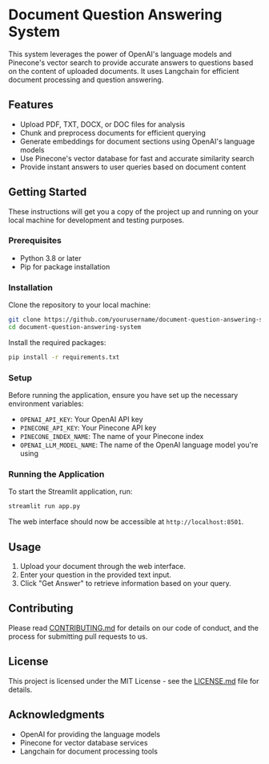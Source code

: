 
# Document Question Answering System

This system leverages the power of OpenAI's language models and Pinecone's vector search to provide accurate answers to questions based on the content of uploaded documents. It uses Langchain for efficient document processing and question answering.

## Features

- Upload PDF, TXT, DOCX, or DOC files for analysis
- Chunk and preprocess documents for efficient querying
- Generate embeddings for document sections using OpenAI's language models
- Use Pinecone's vector database for fast and accurate similarity search
- Provide instant answers to user queries based on document content

## Getting Started

These instructions will get you a copy of the project up and running on your local machine for development and testing purposes.

### Prerequisites

- Python 3.8 or later
- Pip for package installation

### Installation

Clone the repository to your local machine:

```bash
git clone https://github.com/yourusername/document-question-answering-system.git
cd document-question-answering-system
```

Install the required packages:

```bash
pip install -r requirements.txt
```

### Setup

Before running the application, ensure you have set up the necessary environment variables:

- `OPENAI_API_KEY`: Your OpenAI API key
- `PINECONE_API_KEY`: Your Pinecone API key
- `PINECONE_INDEX_NAME`: The name of your Pinecone index
- `OPENAI_LLM_MODEL_NAME`: The name of the OpenAI language model you're using

### Running the Application

To start the Streamlit application, run:

```bash
streamlit run app.py
```

The web interface should now be accessible at `http://localhost:8501`.

## Usage

1. Upload your document through the web interface.
2. Enter your question in the provided text input.
3. Click "Get Answer" to retrieve information based on your query.

## Contributing

Please read [CONTRIBUTING.md](CONTRIBUTING.md) for details on our code of conduct, and the process for submitting pull requests to us.

## License

This project is licensed under the MIT License - see the [LICENSE.md](LICENSE.md) file for details.

## Acknowledgments

- OpenAI for providing the language models
- Pinecone for vector database services
- Langchain for document processing tools
